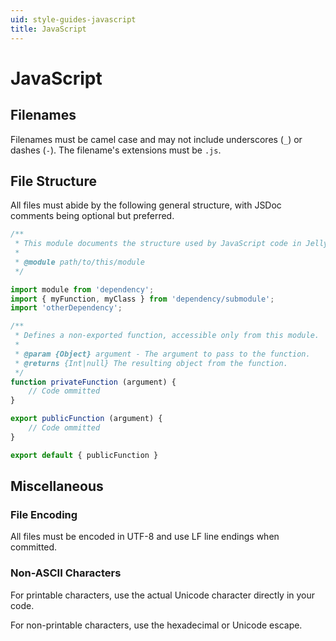 ```yaml
---
uid: style-guides-javascript
title: JavaScript
---
```


# JavaScript

## Filenames

Filenames must be camel case and may not include underscores (`_`) or dashes (`-`). The filename's extensions must be `.js`.

## File Structure

All files must abide by the following general structure, with JSDoc comments being optional but preferred.

```javascript
/**
 * This module documents the structure used by JavaScript code in Jellyfin.
 *
 * @module path/to/this/module
 */

import module from 'dependency';
import { myFunction, myClass } from 'dependency/submodule';
import 'otherDependency';

/**
 * Defines a non-exported function, accessible only from this module.
 *
 * @param {Object} argument - The argument to pass to the function.
 * @returns {Int|null} The resulting object from the function.
 */
function privateFunction (argument) {
    // Code ommitted
}

export publicFunction (argument) {
    // Code ommitted
}

export default { publicFunction }
```

## Miscellaneous

### File Encoding

All files must be encoded in UTF-8 and use LF line endings when committed.

### Non-ASCII Characters

For printable characters, use the actual Unicode character directly in your code.

For non-printable characters, use the hexadecimal or Unicode escape.
